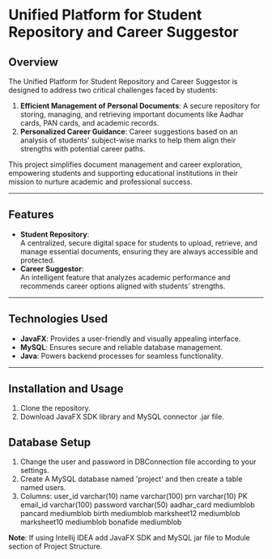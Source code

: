 # Unified Platform for Student Repository and Career Suggestor

## Overview
The Unified Platform for Student Repository and Career Suggestor is designed to address two critical challenges faced by students:  
1. **Efficient Management of Personal Documents**: A secure repository for storing, managing, and retrieving important documents like Aadhar cards, PAN cards, and academic records.  
2. **Personalized Career Guidance**: Career suggestions based on an analysis of students' subject-wise marks to help them align their strengths with potential career paths.

This project simplifies document management and career exploration, empowering students and supporting educational institutions in their mission to nurture academic and professional success.

---

## Features
- **Student Repository**:  
  A centralized, secure digital space for students to upload, retrieve, and manage essential documents, ensuring they are always accessible and protected.  
- **Career Suggestor**:  
  An intelligent feature that analyzes academic performance and recommends career options aligned with students’ strengths.

---

## Technologies Used
- **JavaFX**: Provides a user-friendly and visually appealing interface.  
- **MySQL**: Ensures secure and reliable database management.  
- **Java**: Powers backend processes for seamless functionality.

---

## Installation and Usage
1. Clone the repository.
2. Download JavaFX SDK library and MySQL connector .jar file.

## Database Setup
1. Change the user and password in DBConnection file according to your settings.
2. Create A MySQL database named 'project' and then create a table named users.
3. Columns:
user_id varchar(10) 
name varchar(100) 
prn varchar(10) PK 
email_id varchar(100) 
password varchar(50) 
aadhar_card mediumblob 
pancard mediumblob 
birth mediumblob 
marksheet12 mediumblob 
marksheet10 mediumblob 
bonafide mediumblob

**Note**: If using Intellij IDEA add JavaFX SDK and MySQL jar file to Module section of Project Structure.

 
